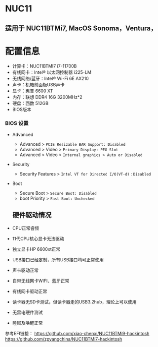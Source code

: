 # NUC11
## 适用于 NUC11BTMi7, MacOS Sonoma，Ventura，
# 配置信息
- 计算卡：NUC11BTMI7 i7-11700B
- 有线网卡：Intel® 以太网控制器 i225-LM
- 无线网络/蓝牙：Intel® Wi-Fi 6E AX210
- 声卡：机箱前面板USB声卡
- 显卡：惠普 6600 XT
- 内存：联想 DDR4 16G 3200MHz*2
- 硬盘：西数  512GB
- BIOS版本
### BIOS 设置
- Advanced
  - Advanced > `PCIE Resizable BAR Support: Disabled`
  - Advanced > Video > `Primary Display: PEG Slot`
  - Advanced > Video > `Internal graphics > Auto or Disabled`
- Security
  - Security Features > `Intel VT for Directed I/O(VT-d)：Disabled`
- Boot
  - Secure Boot > `Secure Boot: Disabled`
  - boot Priority > `Fast Boot: Unchecked`
 
  ## 硬件驱动情况
-  CPU正常睿频
-  11代CPU核心显卡无法驱动
-  独立显卡HP 6600xt正常
-  USB接口已经定制，所有USB接口均可正常使用
-  声卡驱动正常
-  自带无线网卡WIFI、蓝牙正常
-  有线网卡驱动正常
-  读卡器无SD卡测试，但读卡器走的USB3.2hub，理论上可以使用
-  无雷电硬件测试
-  睡眠及唤醒正常

参考EFI链接：
https://github.com/xiao-chenxi/NUC11BTMi9-hackintosh
https://github.com/zpyangchina/NUC11BTMi7-hackintosh
